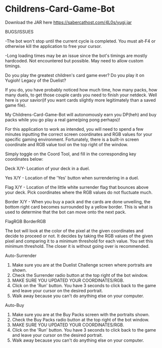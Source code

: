 # Childrens-Card-Game-Bot

Download the JAR here https://sabercathost.com/4L0s/yugi.jar

BUGS/ISSUES

-The bot won't stop until the current cycle is completed. You must alt-F4 or otherwise kill the application to free your cursor.

-Long loading times may be an issue since the bot's timings are mostly hardcoded. Not encountered but possible. May need to allow custom timings.

Do you play the greatest children's card game ever? Do you play it on Yugioh! Legacy of the Duelist? 

If you do, you have probably noticed how much time, how many packs, how many duels, to get 
those couple cards you need to finish your netdeck. Well here is your savior(if you want cards slightly more legitimately than a saved game file).

My Childrens-Card-Game-Bot will autonomously earn you DP(heh) and buy packs while you go play a real game(ping pong perhaps)!

For this application to work as intended, you will need to spend a few minutes inputting the correct screen coordinates and RGB values
for your specific gaming environment. Fortunately, there is a built-in screen coordinate and RGB value tool on the top right of the window.

Simply toggle on the Coord Tool, and fill in the corresponding key coordinates below:

Deck X/Y- Location of your deck in a duel.

Yes X/Y - Location of the 'Yes' button when surrendering in a duel.

Flag X/Y - Location of the little white surrender flag that bounces above your deck. Pick coordinates where the RGB values do not fluctuate much.

Border X/Y - When you buy a pack and the cards are done unveiling, the bottom right card becomes surrounded by a yellow border. 
              This is what is used to determine that the bot can move onto the next pack.
              
FlagRGB
BorderRGB

The bot will look at the color of the pixel at the given coordinates and decide to proceed or not. It decides by taking the RGB values of the 
given pixel and comparing it to a minimum threshold for each value. You set this minimum threshold. The closer it is without going over is recommended.

Auto-Surrender
1. Make sure you are at the Duelist Challenge screen where portraits are shown. 
2. Check the Surrender radio button at the top right of the bot window.
3. MAKE SURE YOU UPDATED YOUR COORDINATES/RGB.
4. Click on the 'Run' button. You have 3 seconds to click back to the game and leave your cursor on the desired portrait.
5. Walk away because you can't do anything else on your computer.

Auto-Buy
1. Make sure you are at the Buy Packs screen with the portraits shown.
2. Check the Buy Packs radio button at the top right of the bot window.
3. MAKE SURE YOU UPDATED YOUR COORDINATES/RGB.
4. Click on the 'Run' button. You have 3 seconds to click back to the game and leave your cursor on the desired portrait.
5. Walk away because you can't do anything else on your computer.

